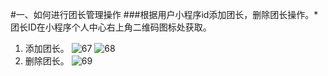 #一、如何进行团长管理操作
###根据用户小程序id添加团长，删除团长操作。*团长ID在小程序个人中心右上角二维码图标处获取。
1. 添加团长。
![67](http://tradeany-test.oss-cn-qingdao.aliyuncs.com/2020/10/12/MjAyMDEwMTIxMDAzNDE2Nw==.png)
![68](http://tradeany-test.oss-cn-qingdao.aliyuncs.com/2020/10/12/MjAyMDEwMTIxMDA0MTM2OA==.png)
2. 删除团长。
![69](http://tradeany-test.oss-cn-qingdao.aliyuncs.com/2020/10/12/MjAyMDEwMTIxMDA1Mjk2OQ==.png)
